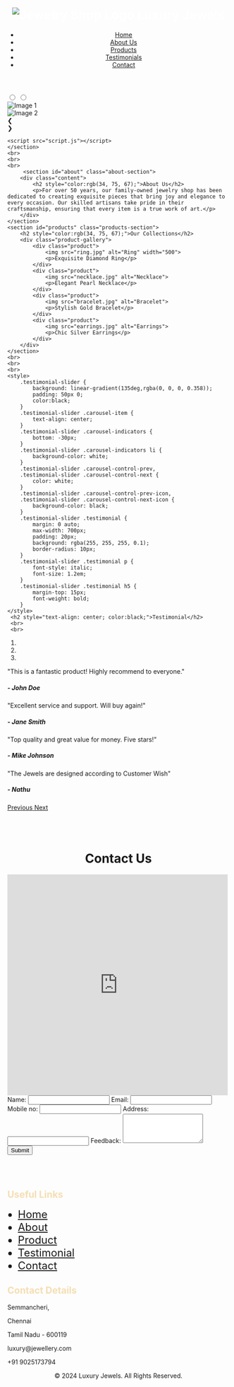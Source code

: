 <!DOCTYPE html>
<html lang="en">
<head>
    <meta charset="UTF-8">
    <meta name="viewport" content="width=device-width, initial-scale=1.0">
    <title>Luxury Jewelry Shop</title>
    <link rel="stylesheet" href="https://stackpath.bootstrapcdn.com/bootstrap/4.5.2/css/bootstrap.min.css">
    <link rel="stylesheet" href="https://cdnjs.cloudflare.com/ajax/libs/font-awesome/5.15.4/css/all.min.css">
    <link href="https://fonts.googleapis.com/css2?family=Montserrat:wght@400;600&display=swap" rel="stylesheet">
    <link rel="stylesheet" href="style.css">
</head>
<body>
    <header>
        <div class="logo">
            <h1 style="color: white;">
            <img src="logo.png" alt="Jewelry Shop Logo">
            Luxury Jewels
            </h1>
        </div>
        <nav>
            <ul>
                <li><a href="home.html">Home</a></li>
                <li><a href="about.html">About Us</a></li>
                <li><a href="product.html">Products</a></li>
                <li><a href="testimonials.html">Testimonials</a></li>
                <li><a href="contact.html">Contact</a></li>
            </ul>
        </nav>
    </header>
    <div class="slider">
        <div class="slides">
                <input type="radio" name="radio-btn" id="radio1">
                <input type="radio" name="radio-btn" id="radio2">
            <div class="slide first">
                <img src="jewel.jpg" alt="Image 1">
            </div>
            <div class="slide">
                <img src="slide1.jpg" alt="Image 2">
            </div>
        </div>
        <div class="navigation">
            <div class="prev" onclick="prevSlide()">&#10094;</div>
            <div class="next" onclick="nextSlide()">&#10095;</div>
        </div>
    </div>

    <script src="script.js"></script>
    </section>
    <br>
    <br>
    <br>
         <section id="about" class="about-section">
        <div class="content">
            <h2 style="color:rgb(34, 75, 67);">About Us</h2>
            <p>For over 50 years, our family-owned jewelry shop has been dedicated to creating exquisite pieces that bring joy and elegance to every occasion. Our skilled artisans take pride in their craftsmanship, ensuring that every item is a true work of art.</p>
        </div>
    </section>
    <section id="products" class="products-section">
        <h2 style="color:rgb(34, 75, 67);">Our Collections</h2>
        <div class="product-gallery">
            <div class="product">
                <img src="ring.jpg" alt="Ring" width="500">
                <p>Exquisite Diamond Ring</p>
            </div>
            <div class="product">
                <img src="necklace.jpg" alt="Necklace">
                <p>Elegant Pearl Necklace</p>
            </div>
            <div class="product">
                <img src="bracelet.jpg" alt="Bracelet">
                <p>Stylish Gold Bracelet</p>
            </div>
            <div class="product">
                <img src="earrings.jpg" alt="Earrings">
                <p>Chic Silver Earrings</p>
            </div>
        </div>
    </section>
    <br>
    <br>
    <br>
    <style>
        .testimonial-slider {
            background: linear-gradient(135deg,rgba(0, 0, 0, 0.358));
            padding: 50px 0;
            color:black;
        }
        .testimonial-slider .carousel-item {
            text-align: center;
        }
        .testimonial-slider .carousel-indicators {
            bottom: -30px;
        }
        .testimonial-slider .carousel-indicators li {
            background-color: white;
        }
        .testimonial-slider .carousel-control-prev,
        .testimonial-slider .carousel-control-next {
            color: white;
        }
        .testimonial-slider .carousel-control-prev-icon,
        .testimonial-slider .carousel-control-next-icon {
            background-color: black;
        }
        .testimonial-slider .testimonial {
            margin: 0 auto;
            max-width: 700px;
            padding: 20px;
            background: rgba(255, 255, 255, 0.1);
            border-radius: 10px;
        }
        .testimonial-slider .testimonial p {
            font-style: italic;
            font-size: 1.2em;
        }
        .testimonial-slider .testimonial h5 {
            margin-top: 15px;
            font-weight: bold;
        }
    </style>
     <h2 style="text-align: center; color:black;">Testimonial</h2>
     <br>
     <br>
<div id="testimonialCarousel" class="carousel slide testimonial-slider" data-ride="carousel">
    <ol class="carousel-indicators">
        <li data-target="#testimonialCarousel" data-slide-to="0" class="active"></li>
        <li data-target="#testimonialCarousel" data-slide-to="1"></li>
        <li data-target="#testimonialCarousel" data-slide-to="2"></li>
    </ol>
    <div class="carousel-inner">
        <div class="carousel-item active">
            <div class="testimonial">
                <p>"This is a fantastic product! Highly recommend to everyone."</p>
                <h5>- John Doe</h5>
            </div>
        </div>
        <div class="carousel-item">
            <div class="testimonial">
                <p>"Excellent service and support. Will buy again!"</p>
                <h5>- Jane Smith</h5>
            </div>
        </div>
        <div class="carousel-item">
            <div class="testimonial">
                <p>"Top quality and great value for money. Five stars!"</p>
                <h5>- Mike Johnson</h5>
            </div>
        </div>
        <div class="carousel-item">
            <div class="testimonial">
                <p>"The Jewels are designed according to Customer Wish"</p>
                <h5>- Nathu</h5>
            </div>
        </div>
    </div>
    <a class="carousel-control-prev" href="#testimonialCarousel" role="button" data-slide="prev">
        <span class="carousel-control-prev-icon" aria-hidden="true"></span>
        <span class="sr-only">Previous</span>
    </a>
    <a class="carousel-control-next" href="#testimonialCarousel" role="button" data-slide="next">
        <span class="carousel-control-next-icon" aria-hidden="true"></span>
        <span class="sr-only">Next</span>
    </a>
</div>
<script src="https://code.jquery.com/jquery-3.5.1.slim.min.js"></script>
<script src="https://cdn.jsdelivr.net/npm/@popperjs/core@2.9.3/dist/umd/popper.min.js"></script>
<script src="https://stackpath.bootstrapcdn.com/bootstrap/4.5.2/js/bootstrap.min.js"></script>
<br>
<br>
<br>
<h1 style="text-align: center">Contact Us</h1>
<section id="contact" class="section contact">
        <div class="contact-container">
         <div class="map-container">
             <iframe src="https://www.google.com/maps/embed?pb=!1m18!1m12!1m3!1d3889.430248728041!2d80.2015070750749!3d12.880032687426933!2m3!1f0!2f0!3f0!3m2!1i1024!2i768!4f13.1!3m3!1m2!1s0x3a525be956639f23%3A0xcacac59926a848b1!2sLUXURY%20COVERING%20JEWELLERY!5e0!3m2!1sen!2sin!4v1721296977988!5m2!1sen!2sin" width="500" height="500" style="border:0;" allowfullscreen="" loading="lazy"></iframe>
         </div>
         <div class="form">
             <form action="300" method="post">
                 <label for="name">Name:</label>
                 <input type="text" id="name" name="name" required>
                 <label for="email">Email:</label>
                 <input type="email" id="email" name="email" required>
                 <label for="mobile no">Mobile no:</label>
                 <input type="text" id="mobile no" mobile no="mobile no" required>
                 <label for="address">Address:</label>
                 <input type="text" id="Address" address="address" required>
                 <label for="message">Feedback:</label>
                 <textarea id="feedback" name="feedback" rows="4" required></textarea>
                 <button type="submit">Submit</button>
             </form>
         </div>
     </div>
 </section>
<br>
<br>
    </section>
    <footer class="footer">
            <div class="footer-content">
                <div class="footer-section useful-links">
                    <h2 style="color:wheat">Useful Links</h2>
                    <ul>
                        <li style="font-size: x-large;"><a href="home.html">Home</a></li>
                        <li style="font-size: x-large;"><a href="about.html">About</a></li>
                        <li style="font-size: x-large;"><a href="product.html">Product</a></li>
                        <li style="font-size: x-large;"><a href="testimonial.html">Testimonial</a></li>
                        <li style="font-size: x-large;"><a href="contact.html">Contact</a></li>
                    </ul>
                </div>
                <div class="footer-section address">
                    <h2 style="color:wheat;">Contact Details</h2>
                    <p>Semmancheri,</p>
                    <p>Chennai</p>
                    <p>Tamil Nadu - 600119</p>
                    <p>luxury@jewellery.com</p>
                    <p>+91 9025173794</p>
                </div>
            </div>
            <div class="social-media">
                <a href="https://www.facebook.com" target="_blank"><i class="fab fa-facebook-f"></i></a>
                <a href=https://www.twitter.com" target="_blank"><i class="fab fa-twitter"></i></a>
                <a href="https://www.instagram.com" target="_blank"><i class="fab fa-instagram"></i></a>
        </div>
        </footer>
        <footer>
            <div class="footer-bottom">
                <p style="text-align: center;">&copy; 2024 Luxury Jewels. All Rights Reserved.</p>
            </div>
    </footer>
</body>
</html>
